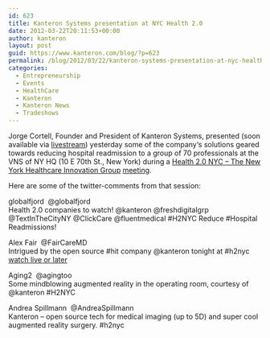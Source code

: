 ```yaml
---
id: 623
title: Kanteron Systems presentation at NYC Health 2.0
date: 2012-03-22T20:11:53+00:00
author: kanteron
layout: post
guid: https://www.kanteron.com/blog/?p=623
permalink: /blog/2012/03/22/kanteron-systems-presentation-at-nyc-health-2-0/
categories:
  - Entrepreneurship
  - Events
  - HealthCare
  - Kanteron
  - Kanteron News
  - Tradeshows
---
```

Jorge Cortell, Founder and President of Kanteron Systems, presented (soon available via <a title="https://www.livestream.com/health20nyc" href="https://www.livestream.com/health20nyc" target="_blank">livestream</a>) yesterday some of the company‘s solutions geared towards reducing hospital readmission to a group of 70 professionals at the VNS of NY HQ (10 E 70th St., New York) during a <a title="https://www.health20nyc.com/" href="https://www.health20nyc.com/" target="_blank">Health 2.0 NYC – The New York Healthcare Innovation Group</a> <a title="https://www.health20nyc.com/events/49799552/" href="https://www.health20nyc.com/events/49799552/" target="_blank">meeting</a>.

Here are some of the twitter-comments from that session:

globalfjord ‏ @globalfjord  
Health 2.0 companies to watch! @kanteron @freshdigitalgrp @TextInTheCityNY @ClickCare @fluentmedical #H2NYC Reduce #Hospital Readmissions!

Alex Fair ‏ @FairCareMD  
Intrigued by the open source #hit company @kanteron tonight at #h2nyc <a title="https://t.co/UL8PJRC1" href="https://t.co/UL8PJRC1" target="_blank">watch live or later</a>

Aging2 ‏ @agingtoo  
Some mindblowing augmented reality in the operating room, courtesy of @kanteron #H2NYC

Andrea Spillmann ‏ @AndreaSpillmann  
Kanteron – open source tech for medical imaging (up to 5D) and super cool augmented reality surgery. #h2nyc